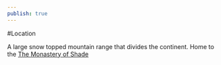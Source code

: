 ```yaml
---
publish: true
---
```


#Location 

A large snow topped mountain range that divides the continent. Home to the [The Monastery of Shade](The%20Monastery%20of%20Shade.md)